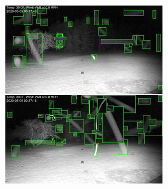 ![20200509-000648-003653](in/20200509/20200509-000648-003653_0_.jpg)
![20200509-003658-010703](in/20200509/20200509-003658-010703_0_.jpg)
